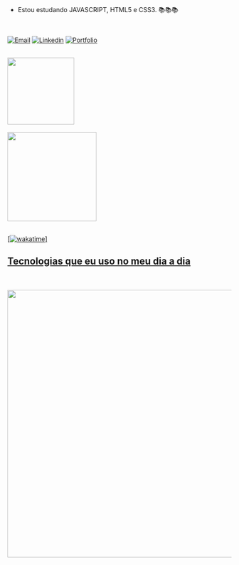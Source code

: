

<br>




- Estou estudando JAVASCRIPT, HTML5 e CSS3. 📚📚📚


<br>


[![Email](https://img.shields.io/badge/Gmail-D14836?style=for-the-badge&logo=gmail&logoColor=white)](mailto:danilooc1516@gmail.com)
[![Linkedin](https://img.shields.io/badge/LinkedIn-0077B5?style=for-the-badge&logo=linkedin&logoColor=white)](https://www.linkedin.com/in/danilo-costa-66413a22b/)
[![Portfolio](https://img.shields.io/badge/-Portf%C3%B3lio-green?style=for-the-badge&logo=true)](https://daaaan12.github.io/danilocosta/)


<br>
<div>
  <a href="https://github.com/Daaaan12">
  <img height="150em" src="https://github-readme-stats.vercel.app/api?username=daaaan12&show_icons=true&theme=onedark&include_all_commits=true&count_private=true"/>
  <br>
  <br>
  <img height="200em" src="https://github-readme-stats.vercel.app/api/top-langs/?username=daaaan12&theme=onedark"/>
</div>

<br>
  
  [![wakatime](https://wakatime.com/badge/user/ed387bd8-c715-4887-ab85-60765bfcf115/project/01fd1ce0-a905-42c9-a0f9-fca3a2a8336f.svg)]

## Tecnologias que eu uso no meu dia a dia

<div style="display: inline-block"><br/>
  <img align="center" alt="" src="https://img.shields.io/badge/HTML5-E34F26?style=for-the-badge&logo=html5&logoColor=white" />
  <img align="center" alt="" src="https://img.shields.io/badge/CSS3-1572B6?style=for-the-badge&logo=css3&logoColor=white" />
  <img align="center" alt="" src="https://img.shields.io/badge/JavaScript-323330?style=for-the-badge&logo=javascript&logoColor=F7DF1E" />
 

</div>
  
  <br>
  
<img width="600px" src="https://wakatime.com/share/@ed387bd8-c715-4887-ab85-60765bfcf115/dd7857d2-a1ce-4f68-881c-c52edfb2156e.svg" />
